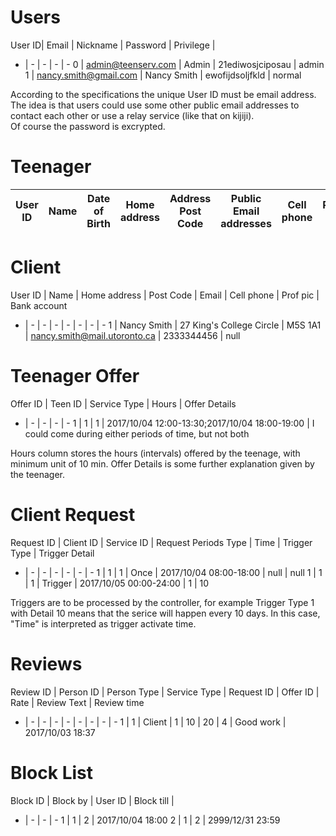 # Users #
User ID| Email | Nickname | Password | Privilege | 
- | - | - | - | -
0 | admin@teenserv.com | Admin | 21ediwosjciposau | admin
1 | nancy.smith@gmail.com | Nancy Smith | ewofijdsoljfkld | normal

According to the specifications the unique User ID must be email address. The idea is that users could use some other public email addresses to contact each other or use a relay service (like that on kijiji).  
Of course the password is excrypted.  

# Teenager #

User ID | Name | Date of Birth | Home address | Address Post Code | Public Email addresses | Cell phone | Prof pic 
------- | ---- | --- | ------------ | ------------- | ---------- | -------- | -


# Client # 
User ID | Name | Home address | Post Code | Email  | Cell phone | Prof pic | Bank account
- | - | - | - | - | - | - | -
1 | Nancy Smith | 27 King's College Circle | M5S 1A1 | nancy.smith@mail.utoronto.ca | 2333344456 | null



# Teenager Offer #
Offer ID | Teen ID | Service Type | Hours | Offer Details
- | - | - | - | -
1 | 1 | 1 | 2017/10/04 12:00-13:30;2017/10/04 18:00-19:00 | I could come during either periods of time, but not both

Hours column stores the hours (intervals) offered by the teenage, with minimum unit of 10 min. 
Offer Details is some further explanation given by the teenager. 

# Client Request #
Request ID | Client ID | Service ID | Request Periods Type | Time | Trigger Type | Trigger Detail
- | - | - | - | - | - | -
1 | 1 | 1 | Once | 2017/10/04 08:00-18:00 | null | null
1 | 1 | 1 | Trigger | 2017/10/05 00:00-24:00 | 1 | 10

Triggers are to be processed by the controller, for example Trigger Type 1 with Detail 10 means that the serice will happen every 10 days. In this case, "Time" is interpreted as trigger activate time.


# Reviews #

Review ID | Person ID | Person Type | Service Type | Request ID | Offer ID | Rate | Review Text | Review time 
- | - | - | - | - | - | - | - | -
1 | 1 | Client | 1 | 10 | 20 | 4 | Good work | 2017/10/03 18:37

# Block List #
Block ID | Block by | User ID | Block till | 
 - | - | - | -
1 | 1 | 2 | 2017/10/04 18:00
2 | 1 | 2 | 2999/12/31 23:59


